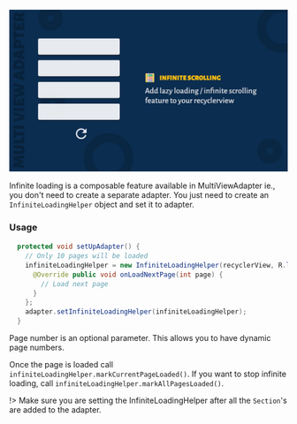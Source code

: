 ![Infinite Scrolling](image/infinite-cover.jpg)

Infinite loading is a composable feature available in MultiViewAdapter ie., you don't need to create a separate adapter. You just need to create an ``InfiniteLoadingHelper`` object and set it to adapter.

### Usage

```java
  protected void setUpAdapter() {
    // Only 10 pages will be loaded
    infiniteLoadingHelper = new InfiniteLoadingHelper(recyclerView, R.layout.item_loading_footer, 10) {
      @Override public void onLoadNextPage(int page) {
        // Load next page
      }
    };
    adapter.setInfiniteLoadingHelper(infiniteLoadingHelper);
  }
```

Page number is an optional parameter. This allows you to have dynamic page numbers.

Once the page is loaded call ``infiniteLoadingHelper.markCurrentPageLoaded()``. If you want to stop infinite loading, call ``infiniteLoadingHelper.markAllPagesLoaded()``.

!> Make sure you are setting the InfiniteLoadingHelper after all the ``Section``'s are added to the adapter.